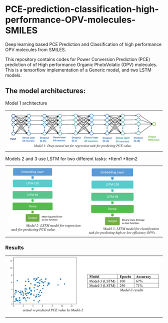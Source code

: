 # PCE-prediction-classification-high-performance-OPV-molecules-SMILES
Deep learning based PCE Prediction and Classification of high performance OPV molecules from SMILES.

This repository contains codes for Power Conversion Prediction (PCE) prediction of of High performance Organic PhotoVolatic (OPV) molecules.
This is a tensorflow implementation of a Generic model, and two LSTM models.

## The model architectures:
Model 1 architecture
<table>
  <tr>
    <td> <img src="img/model1.png"  alt="Model-1" ></td>
  </tr>  
</table>

Models 2 and 3 use LSTM for two different tasks:
*Item1
*Item2
<table>
    <tr>
    <td> <img src="img/model2-3.png"  alt="Model-2-3" ></td>
  </tr> 
</table>

### Results
<table>
    <tr>
    <td> <img src="img/results.png"  alt="Results" ></td>
  </tr> 
</table>

